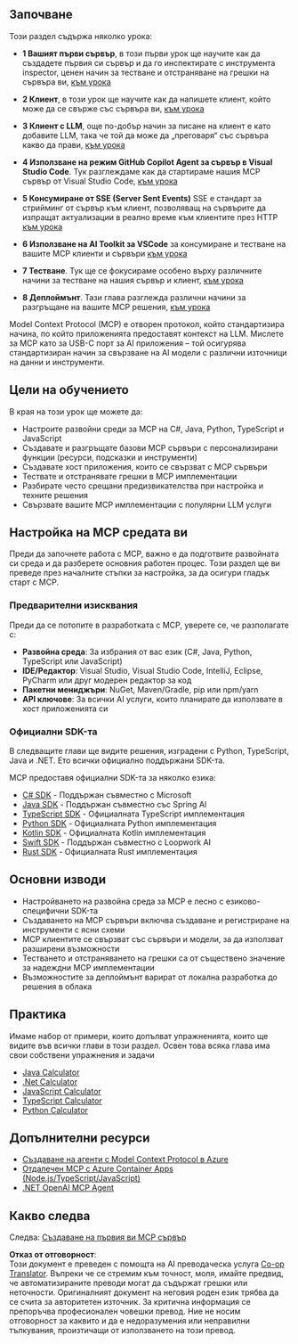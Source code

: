<!--
CO_OP_TRANSLATOR_METADATA:
{
  "original_hash": "f77fa364511cb670d6262d119d56f562",
  "translation_date": "2025-06-11T09:16:46+00:00",
  "source_file": "03-GettingStarted/README.md",
  "language_code": "bg"
}
-->
## Започване  

Този раздел съдържа няколко урока:

- **1 Вашият първи сървър**, в този първи урок ще научите как да създадете първия си сървър и да го инспектирате с инструмента inspector, ценен начин за тестване и отстраняване на грешки на сървъра ви, [към урока](/03-GettingStarted/01-first-server/README.md)

- **2 Клиент**, в този урок ще научите как да напишете клиент, който може да се свърже със сървъра ви, [към урока](/03-GettingStarted/02-client/README.md)

- **3 Клиент с LLM**, още по-добър начин за писане на клиент е като добавите LLM, така че той да може да „преговаря“ със сървъра какво да прави, [към урока](/03-GettingStarted/03-llm-client/README.md)

- **4 Използване на режим GitHub Copilot Agent за сървър в Visual Studio Code**. Тук разглеждаме как да стартираме нашия MCP сървър от Visual Studio Code, [към урока](/03-GettingStarted/04-vscode/README.md)

- **5 Консумиране от SSE (Server Sent Events)** SSE е стандарт за стрийминг от сървър към клиент, позволяващ на сървърите да изпращат актуализации в реално време към клиентите през HTTP [към урока](/03-GettingStarted/05-sse-server/README.md)

- **6 Използване на AI Toolkit за VSCode** за консумиране и тестване на вашите MCP клиенти и сървъри [към урока](/03-GettingStarted/06-aitk/README.md)

- **7 Тестване**. Тук ще се фокусираме особено върху различните начини за тестване на нашия сървър и клиент, [към урока](/03-GettingStarted/07-testing/README.md)

- **8 Деплоймънт**. Тази глава разглежда различни начини за разгръщане на вашите MCP решения, [към урока](/03-GettingStarted/08-deployment/README.md)


Model Context Protocol (MCP) е отворен протокол, който стандартизира начина, по който приложенията предоставят контекст на LLM. Мислете за MCP като за USB-C порт за AI приложения – той осигурява стандартизиран начин за свързване на AI модели с различни източници на данни и инструменти.

## Цели на обучението

В края на този урок ще можете да:

- Настроите развойни среди за MCP на C#, Java, Python, TypeScript и JavaScript
- Създавате и разгръщате базови MCP сървъри с персонализирани функции (ресурси, подсказки и инструменти)
- Създавате хост приложения, които се свързват с MCP сървъри
- Тествате и отстранявате грешки в MCP имплементации
- Разбирате често срещани предизвикателства при настройка и техните решения
- Свързвате вашите MCP имплементации с популярни LLM услуги

## Настройка на MCP средата ви

Преди да започнете работа с MCP, важно е да подготвите развойната си среда и да разберете основния работен процес. Този раздел ще ви преведе през началните стъпки за настройка, за да осигури гладък старт с MCP.

### Предварителни изисквания

Преди да се потопите в разработката с MCP, уверете се, че разполагате с:

- **Развойна среда**: За избрания от вас език (C#, Java, Python, TypeScript или JavaScript)
- **IDE/Редактор**: Visual Studio, Visual Studio Code, IntelliJ, Eclipse, PyCharm или друг модерен редактор за код
- **Пакетни мениджъри**: NuGet, Maven/Gradle, pip или npm/yarn
- **API ключове**: За всички AI услуги, които планирате да използвате в хост приложенията си

### Официални SDK-та

В следващите глави ще видите решения, изградени с Python, TypeScript, Java и .NET. Ето всички официално поддържани SDK-та.

MCP предоставя официални SDK-та за няколко езика:
- [C# SDK](https://github.com/modelcontextprotocol/csharp-sdk) - Поддържан съвместно с Microsoft
- [Java SDK](https://github.com/modelcontextprotocol/java-sdk) - Поддържан съвместно със Spring AI
- [TypeScript SDK](https://github.com/modelcontextprotocol/typescript-sdk) - Официалната TypeScript имплементация
- [Python SDK](https://github.com/modelcontextprotocol/python-sdk) - Официалната Python имплементация
- [Kotlin SDK](https://github.com/modelcontextprotocol/kotlin-sdk) - Официалната Kotlin имплементация
- [Swift SDK](https://github.com/modelcontextprotocol/swift-sdk) - Поддържан съвместно с Loopwork AI
- [Rust SDK](https://github.com/modelcontextprotocol/rust-sdk) - Официалната Rust имплементация

## Основни изводи

- Настройването на развойна среда за MCP е лесно с езиково-специфични SDK-та
- Създаването на MCP сървъри включва създаване и регистриране на инструменти с ясни схеми
- MCP клиентите се свързват със сървъри и модели, за да използват разширени възможности
- Тестването и отстраняването на грешки са от съществено значение за надеждни MCP имплементации
- Възможностите за деплоймънт варират от локална разработка до решения в облака

## Практика

Имаме набор от примери, които допълват упражненията, които ще видите във всички глави в този раздел. Освен това всяка глава има свои собствени упражнения и задачи

- [Java Calculator](./samples/java/calculator/README.md)
- [.Net Calculator](../../../03-GettingStarted/samples/csharp)
- [JavaScript Calculator](../../../03-GettingStarted/samples/javascript)
- [TypeScript Calculator](./samples/typescript/README.md)
- [Python Calculator](../../../03-GettingStarted/samples/python)

## Допълнителни ресурси

- [Създаване на агенти с Model Context Protocol в Azure](https://learn.microsoft.com/azure/developer/ai/intro-agents-mcp)
- [Отдалечен MCP с Azure Container Apps (Node.js/TypeScript/JavaScript)](https://learn.microsoft.com/samples/azure-samples/mcp-container-ts/mcp-container-ts/)
- [.NET OpenAI MCP Agent](https://learn.microsoft.com/samples/azure-samples/openai-mcp-agent-dotnet/openai-mcp-agent-dotnet/)

## Какво следва

Следва: [Създаване на първия ви MCP сървър](/03-GettingStarted/01-first-server/README.md)

**Отказ от отговорност**:  
Този документ е преведен с помощта на AI преводаческа услуга [Co-op Translator](https://github.com/Azure/co-op-translator). Въпреки че се стремим към точност, моля, имайте предвид, че автоматизираните преводи могат да съдържат грешки или неточности. Оригиналният документ на неговия роден език трябва да се счита за авторитетен източник. За критична информация се препоръчва професионален човешки превод. Ние не носим отговорност за каквито и да е недоразумения или неправилни тълкувания, произтичащи от използването на този превод.